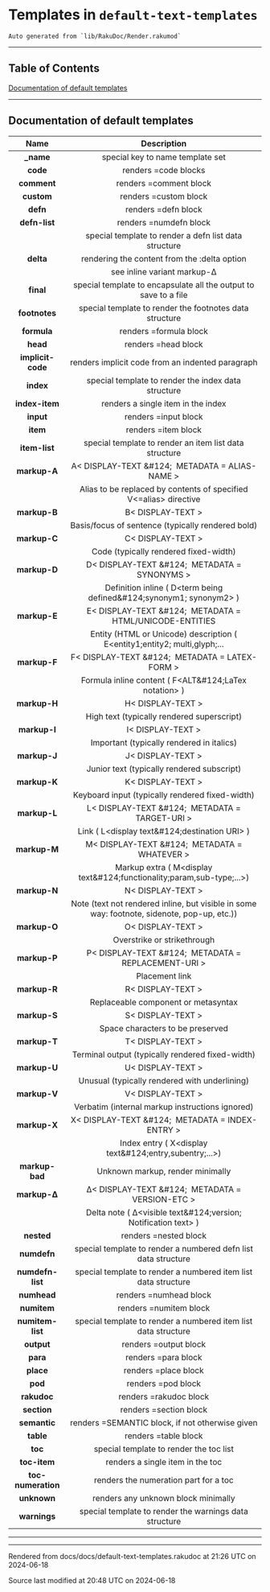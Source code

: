 
# Templates in `default-text-templates`

	Auto generated from `lib/RakuDoc/Render.rakumod`

----

## Table of Contents
<a href="#Documentation_of_default_templates">Documentation of default templates</a>   


----

## Documentation of default templates<div id="Documentation_of_default_templates"> </div>
 | **Name** | **Description** |
| :---: | :---: |
 | **_name** | special key to name template set |
 | **code** | renders =code blocks |
 | **comment** | renders =comment block |
 | **custom** | renders =custom block |
 | **defn** | renders =defn block |
 | **defn-list** | renders =numdefn block |
 | &nbsp; | special template to render a defn list data structure |
 | **delta** | rendering the content from the :delta option |
 | &nbsp; | see inline variant markup-Δ |
 | **final** | special template to encapsulate all the output to save to a file |
 | **footnotes** | special template to render the footnotes data structure |
 | **formula** | renders =formula block |
 | **head** | renders =head block |
 | **implicit-code** | renders implicit code from an indented paragraph |
 | **index** | special template to render the index data structure |
 | **index-item** | renders a single item in the index |
 | **input** | renders =input block |
 | **item** | renders =item block |
 | **item-list** | special template to render an item list data structure |
 | **markup-A** | A&lt; DISPLAY-TEXT &amp;#124;&nbsp;&nbsp;METADATA = ALIAS-NAME &gt; |
 | &nbsp; | Alias to be replaced by contents of specified V&lt;=alias&gt; directive |
 | **markup-B** | B&lt; DISPLAY-TEXT &gt; |
 | &nbsp; | Basis/focus of sentence (typically rendered bold) |
 | **markup-C** | C&lt; DISPLAY-TEXT &gt; |
 | &nbsp; | Code (typically rendered fixed-width) |
 | **markup-D** | D&lt; DISPLAY-TEXT &amp;#124;&nbsp;&nbsp;METADATA = SYNONYMS &gt; |
 | &nbsp; | Definition inline ( D&lt;term being defined&amp;#124;synonym1; synonym2&gt; ) |
 | **markup-E** | E&lt; DISPLAY-TEXT &amp;#124;&nbsp;&nbsp;METADATA = HTML/UNICODE-ENTITIES |&gt; |
 | &nbsp; | Entity (HTML or Unicode) description ( E&lt;entity1;entity2; multi,glyph;...|&gt; ) |
 | **markup-F** | F&lt; DISPLAY-TEXT &amp;#124;&nbsp;&nbsp;METADATA = LATEX-FORM &gt; |
 | &nbsp; | Formula inline content ( F&lt;ALT&amp;#124;LaTex notation&gt; ) |
 | **markup-H** | H&lt; DISPLAY-TEXT &gt; |
 | &nbsp; | High text (typically rendered superscript) |
 | **markup-I** | I&lt; DISPLAY-TEXT &gt; |
 | &nbsp; | Important (typically rendered in italics) |
 | **markup-J** | J&lt; DISPLAY-TEXT &gt; |
 | &nbsp; | Junior text (typically rendered subscript) |
 | **markup-K** | K&lt; DISPLAY-TEXT &gt; |
 | &nbsp; | Keyboard input (typically rendered fixed-width) |
 | **markup-L** | L&lt; DISPLAY-TEXT &amp;#124;&nbsp;&nbsp;METADATA = TARGET-URI &gt; |
 | &nbsp; | Link ( L&lt;display text&amp;#124;destination URI&gt; ) |
 | **markup-M** | M&lt; DISPLAY-TEXT &amp;#124;&nbsp;&nbsp;METADATA = WHATEVER &gt; |
 | &nbsp; | Markup extra ( M&lt;display text&amp;#124;functionality;param,sub-type;...&gt;) |
 | **markup-N** | N&lt; DISPLAY-TEXT &gt; |
 | &nbsp; | Note (text not rendered inline, but visible in some way: footnote, sidenote, pop-up, etc.)) |
 | **markup-O** | O&lt; DISPLAY-TEXT &gt; |
 | &nbsp; | Overstrike or strikethrough |
 | **markup-P** | P&lt; DISPLAY-TEXT &amp;#124;&nbsp;&nbsp;METADATA = REPLACEMENT-URI &gt; |
 | &nbsp; | Placement link |
 | **markup-R** | R&lt; DISPLAY-TEXT &gt; |
 | &nbsp; | Replaceable component or metasyntax |
 | **markup-S** | S&lt; DISPLAY-TEXT &gt; |
 | &nbsp; | Space characters to be preserved |
 | **markup-T** | T&lt; DISPLAY-TEXT &gt; |
 | &nbsp; | Terminal output (typically rendered fixed-width) |
 | **markup-U** | U&lt; DISPLAY-TEXT &gt; |
 | &nbsp; | Unusual (typically rendered with underlining) |
 | **markup-V** | V&lt; DISPLAY-TEXT &gt; |
 | &nbsp; | Verbatim (internal markup instructions ignored) |
 | **markup-X** | X&lt; DISPLAY-TEXT &amp;#124;&nbsp;&nbsp;METADATA = INDEX-ENTRY &gt; |
 | &nbsp; | Index entry ( X&lt;display text&amp;#124;entry,subentry;...&gt;) |
 | **markup-bad** | Unknown markup, render minimally |
 | **markup-Δ** | Δ&lt; DISPLAY-TEXT &amp;#124;&nbsp;&nbsp;METADATA = VERSION-ETC &gt; |
 | &nbsp; | Delta note ( Δ&lt;visible text&amp;#124;version; Notification text&gt; ) |
 | **nested** | renders =nested block |
 | **numdefn** | special template to render a numbered defn list data structure |
 | **numdefn-list** | special template to render a numbered item list data structure |
 | **numhead** | renders =numhead block |
 | **numitem** | renders =numitem block |
 | **numitem-list** | special template to render a numbered item list data structure |
 | **output** | renders =output block |
 | **para** | renders =para block |
 | **place** | renders =place block |
 | **pod** | renders =pod block |
 | **rakudoc** | renders =rakudoc block |
 | **section** | renders =section block |
 | **semantic** | renders =SEMANTIC block, if not otherwise given |
 | **table** | renders =table block |
 | **toc** | special template to render the toc list |
 | **toc-item** | renders a single item in the toc |
 | **toc-numeration** | renders the numeration part for a toc |
 | **unknown** | renders any unknown block minimally |
 | **warnings** | special template to render the warnings data structure |



----

----

Rendered from docs/docs/default-text-templates.rakudoc at 21:26 UTC on 2024-06-18

Source last modified at 20:48 UTC on 2024-06-18


